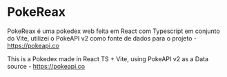 # PokeReax

PokeReax é uma pokedex web feita em React com Typescript em conjunto do Vite, utilizei o PokeAPI v2 como fonte de dados para o projeto - https://pokeapi.co

This is a Pokedex made in React TS + Vite, using PokeAPI v2 as a Data source - https://pokeapi.co
